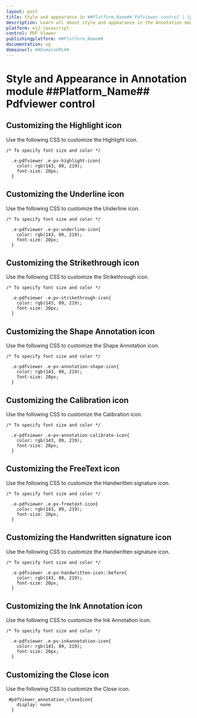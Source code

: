```yaml
---
layout: post
title: Style and appearance in ##Platform_Name## Pdfviewer control | Syncfusion
description: Learn all about style and appearance in the Annotation module in Syncfusion ##Platform_Name## Pdfviewer control of Syncfusion Essential JS 2 and more.
platform: ej2-javascript
control: PDF Viewer 
publishingplatform: ##Platform_Name##
documentation: ug
domainurl: ##DomainURL##
---
```


# Style and Appearance in Annotation module ##Platform_Name## Pdfviewer control

## Customizing the Highlight icon

Use the following CSS to customize the Highlight icon.

```
/* To specify font size and color */

  .e-pdfviewer .e-pv-highlight-icon{
    color: rgb(143, 89, 219);
    font-size: 20px;
  }
```

## Customizing the Underline  icon

Use the following CSS to customize the Underline  icon.

```
/* To specify font size and color */

  .e-pdfviewer .e-pv-underline-icon{
    color: rgb(143, 89, 219);
    font-size: 20px;
  }
```

## Customizing the Strikethrough icon

Use the following CSS to customize the Strikethrough icon.

```
/* To specify font size and color */

  .e-pdfviewer .e-pv-strikethrough-icon{
    color: rgb(143, 89, 219);
    font-size: 20px;
  }
```

## Customizing the Shape Annotation icon

Use the following CSS to customize the Shape Annotation icon.

```
/* To specify font size and color */

  .e-pdfviewer .e-pv-annotation-shape-icon{
    color: rgb(143, 89, 219);
    font-size: 20px;
  }
```

## Customizing the Calibration icon

Use the following CSS to customize the Calibration icon.

```
/* To specify font size and color */

  .e-pdfviewer .e-pv-annotation-calibrate-icon{
    color: rgb(143, 89, 219);
    font-size: 20px;
  }
```

## Customizing the FreeText icon

Use the following CSS to customize the Handwritten signature icon.

```
/* To specify font size and color */

  .e-pdfviewer .e-pv-freetext-icon{
    color: rgb(143, 89, 219);
    font-size: 20px;
  }
```

## Customizing the Handwritten signature icon

Use the following CSS to customize the Handwritten signature icon.

```
/* To specify font size and color */

  .e-pdfviewer .e-pv-handwritten-icon::before{
    color: rgb(143, 89, 219);
    font-size: 20px;
  }
```

## Customizing the Ink Annotation icon

Use the following CSS to customize the Ink Annotation icon.

```
/* To specify font size and color */

  .e-pdfviewer .e-pv-inkannotation-icon{
    color: rgb(143, 89, 219);
    font-size: 20px;
  }
```
## Customizing the Close icon 

Use the following CSS to customize the Close icon.

```
 #pdfViewer_annotation_closeIcon{
    display: none
  }
```
